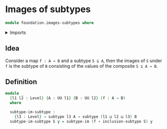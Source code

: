 # Images of subtypes

```agda
module foundation.images-subtypes where
```

<details><summary>Imports</summary>

```agda
open import foundation.functions
open import foundation.images
open import foundation.universe-levels

open import foundation-core.subtypes
```

</details>

## Idea

Consider a map `f : A → B` and a subtype `S ⊆ A`, then the images of `S` under
`f` is the subtype of `B` consisting of the values of the composite `S ⊆ A → B`.

## Definition

```agda
module _
  {l1 l2 : Level} {A : UU l1} {B : UU l2} (f : A → B)
  where

  subtype-im-subtype :
    {l3 : Level} → subtype l3 A → subtype (l1 ⊔ l2 ⊔ l3) B
  subtype-im-subtype S y = subtype-im (f ∘ inclusion-subtype S) y
```
